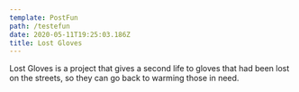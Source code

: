 ```yaml
---
template: PostFun
path: /testefun
date: 2020-05-11T19:25:03.186Z
title: Lost Gloves
---
```

Lost Gloves is a project that gives a second life to gloves that had been lost on the streets, so they can go back to warming those in need.